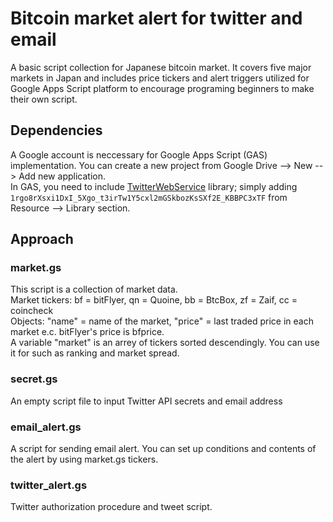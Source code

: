# Bitcoin market alert for twitter and email  
A basic script collection for Japanese bitcoin market. It covers five major markets in Japan and includes price tickers and alert triggers utilized for Google Apps Script platform to encourage programing beginners to make their own script.  

## Dependencies 
A Google account is neccessary for Google Apps Script (GAS) implementation. You can create a new project from Google Drive --> New --> Add new application.    
In GAS, you need to include [TwitterWebService](https://gist.github.com/M-Igashi/750ab08718687d11bff6322b8d6f5d90) library; simply adding `1rgo8rXsxi1DxI_5Xgo_t3irTw1Y5cxl2mGSkbozKsSXf2E_KBBPC3xTF` from Resource --> Library section.
## Approach 
### market.gs
This script is a collection of market data.  
Market tickers: bf = bitFlyer, qn = Quoine, bb = BtcBox, zf = Zaif, cc = coincheck  
Objects: "name" = name of the market, "price" = last traded price in each market e.c. bitFlyer's price is bfprice.  
A variable "market" is an arrey of tickers sorted descendingly. You can use it for such as ranking and market spread.
### secret.gs
An empty script file to input Twitter API secrets and email address
### email_alert.gs  
A script for sending email alert. You can set up conditions and contents of the alert by using market.gs tickers.
### twitter_alert.gs
Twitter authorization procedure and tweet script.

